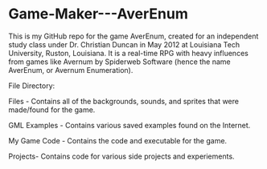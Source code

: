 Game-Maker---AverEnum
=====================
This is my GitHub repo for the game AverEnum, created for an independent study class under Dr. Christian Duncan in May 2012 at Louisiana Tech University, Ruston, Louisiana. It is a real-time RPG with heavy influences from games like Avernum by Spiderweb Software (hence the name AverEnum, or Avernum Enumeration). 

File Directory:

Files - Contains all of the backgrounds, sounds,  and sprites that were made/found for the game.

GML Examples - Contains various saved examples found on the Internet.

My Game Code - Contains the code and executable for the game.

Projects- Contains code for various side projects and experiements.
